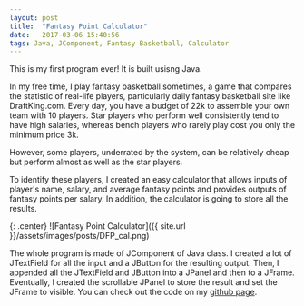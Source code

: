 ```yaml
---
layout: post
title:  "Fantasy Point Calculator"
date:   2017-03-06 15:40:56
tags: Java, JComponent, Fantasy Basketball, Calculator
---
```


This is my first program ever! It is built usisng Java.

In my free time, I play fantasy basketball sometimes, a game that compares the statistic of real-life players, particularly daily fantasy basketball site like DraftKing.com. Every day, you have a budget of 22k to assemble your own team with 10 players. Star players who perform well consistently tend to have high salaries, whereas bench players who rarely play cost you only the minimum price 3k. 

However, some players, underrated by the system, can be relatively cheap but perform almost as well as the star players.

To identify these players, I created an easy calculator that allows inputs of player's name, salary, and average fantasy points and provides outputs of fantasy points per salary. In addition, the calculator is going to store all the results. 

{: .center}
![Fantasy Point Calculator]({{ site.url }}/assets/images/posts/DFP_cal.png)

The whole program is made of JComponent of Java class. I created a lot of JTextField for all the input and a JButton for the resulting output. Then, I appended all the JTextField and JButton into a JPanel and then to a JFrame. Eventually, I created the scrollable JPanel to store the result and set the JFrame to visible. You can check out the code on my [github page].

[github page]: https://github.com/edward0414/FantasyPoint_calculator
